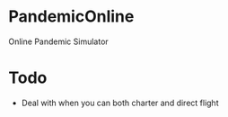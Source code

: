 # PandemicOnline
Online Pandemic Simulator

# Todo
- Deal with when you can both charter and direct flight